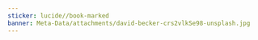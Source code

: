 ```yaml
---
sticker: lucide//book-marked
banner: Meta-Data/attachments/david-becker-crs2vlkSe98-unsplash.jpg
---
```

